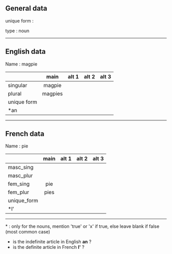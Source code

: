 ## General data

unique form :

type : noun

---

## English data

Name : magpie

|             |  main   | alt 1 | alt 2 | alt 3 |
| :---------- | :-----: | :---: | :---: | ----- |
| singular    | magpie  |       |       |       |
| plural      | magpies |       |       |       |
| unique form |         |       |       |       |
| \*an        |         |       |       |       |

---

## French data

Name : pie

|             | main | alt 1 | alt 2 | alt 3 |
| :---------- | :--: | :---: | :---: | :---: |
| masc_sing   |      |       |       |       |
| masc_plur   |      |       |       |       |
| fem_sing    | pie  |       |       |       |
| fem_plur    | pies |       |       |       |
| unique_form |      |       |       |       |
| \*l'        |      |       |       |       |

---

\* : only for the nouns, mention 'true' or 'x' if true, else leave blank if false (most common case)

- is the indefinite article in English **an** ?
- is the definite article in French **l'** ?
